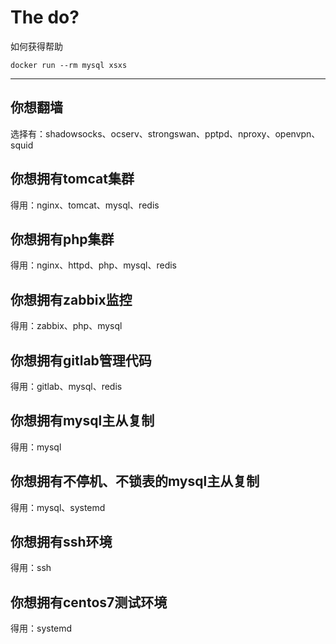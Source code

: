 The do?
===

如何获得帮助

    docker run --rm mysql xsxs

----------

## 你想翻墙
选择有：shadowsocks、ocserv、strongswan、pptpd、nproxy、openvpn、squid

## 你想拥有tomcat集群
得用：nginx、tomcat、mysql、redis

## 你想拥有php集群
得用：nginx、httpd、php、mysql、redis

## 你想拥有zabbix监控
得用：zabbix、php、mysql

## 你想拥有gitlab管理代码
得用：gitlab、mysql、redis

## 你想拥有mysql主从复制
得用：mysql

## 你想拥有不停机、不锁表的mysql主从复制
得用：mysql、systemd

## 你想拥有ssh环境
得用：ssh

## 你想拥有centos7测试环境
得用：systemd